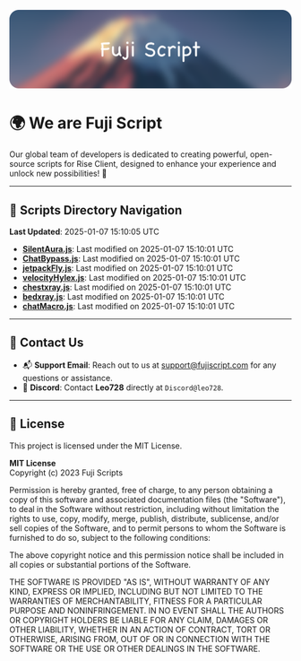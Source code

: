 ![Banner](.github/b.webp)

# 🌍 **We are Fuji Script**

Our global team of developers is dedicated to creating powerful, open-source scripts for Rise Client, designed to enhance your experience and unlock new possibilities! 🌟

---
<!-- SCRIPTS_NAVIGATION_START -->
## 📂 **Scripts Directory Navigation**

**Last Updated**: 2025-01-07 15:10:05 UTC

- **[SilentAura.js](scripts/SilentAura.js)**: Last modified on 2025-01-07 15:10:01 UTC
- **[ChatBypass.js](scripts/ChatBypass.js)**: Last modified on 2025-01-07 15:10:01 UTC
- **[jetpackFly.js](scripts/jetpackFly.js)**: Last modified on 2025-01-07 15:10:01 UTC
- **[velocityHylex.js](scripts/velocityHylex.js)**: Last modified on 2025-01-07 15:10:01 UTC
- **[chestxray.js](scripts/chestxray.js)**: Last modified on 2025-01-07 15:10:01 UTC
- **[bedxray.js](scripts/bedxray.js)**: Last modified on 2025-01-07 15:10:01 UTC
- **[chatMacro.js](scripts/chatMacro.js)**: Last modified on 2025-01-07 15:10:01 UTC

<!-- SCRIPTS_NAVIGATION_END -->

---

## 💬 **Contact Us**  
- 📬 **Support Email**: Reach out to us at [support@fujiscript.com](mailto:support@fujiscript.com) for any questions or assistance.  
- 💬 **Discord**: Contact **Leo728** directly at `Discord@leo728`.

---

## 📜 **License**

This project is licensed under the MIT License.  

**MIT License**  
Copyright (c) 2023 Fuji Scripts  

Permission is hereby granted, free of charge, to any person obtaining a copy of this software and associated documentation files (the "Software"), to deal in the Software without restriction, including without limitation the rights to use, copy, modify, merge, publish, distribute, sublicense, and/or sell copies of the Software, and to permit persons to whom the Software is furnished to do so, subject to the following conditions:  

The above copyright notice and this permission notice shall be included in all copies or substantial portions of the Software.  

THE SOFTWARE IS PROVIDED "AS IS", WITHOUT WARRANTY OF ANY KIND, EXPRESS OR IMPLIED, INCLUDING BUT NOT LIMITED TO THE WARRANTIES OF MERCHANTABILITY, FITNESS FOR A PARTICULAR PURPOSE AND NONINFRINGEMENT. IN NO EVENT SHALL THE AUTHORS OR COPYRIGHT HOLDERS BE LIABLE FOR ANY CLAIM, DAMAGES OR OTHER LIABILITY, WHETHER IN AN ACTION OF CONTRACT, TORT OR OTHERWISE, ARISING FROM, OUT OF OR IN CONNECTION WITH THE SOFTWARE OR THE USE OR OTHER DEALINGS IN THE SOFTWARE.  

